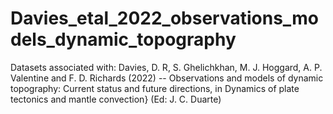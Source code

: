 # Davies_etal_2022_observations_models_dynamic_topography
Datasets associated with: Davies, D. R, S. Ghelichkhan, M. J. Hoggard, A. P. Valentine and F. D. Richards (2022) -- Observations and models of dynamic topography: Current status and future directions, in Dynamics of plate tectonics and mantle convection} (Ed: J. C. Duarte)
